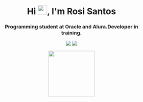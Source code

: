 <h1 align="center">Hi <img src="https://raw.githubusercontent.com/kaueMarques/kaueMarques/master/hi.gif" height="30px">, I'm Rosi Santos</h1>
<h3 align="center">Programming student at Oracle and Alura.Developer in training.</h3>

<p align="center">
  <a href="https://www.facebook.com/profile.php?id=100084428374050" alt="Facebook" target="_blank">
  <img src="https://img.shields.io/badge/-Facebook-3b5998?style=for-the-badge&labelColor=3b5998&logo=facebook&logoColor=white&link=https://www.facebook.com/profile.php?id=100084428374050"></a>
 
 <a href="https://www.linkedin.com/in/rosi-santos-frontend/" alt="Linkedin" target="_blank">
  <img src="https://img.shields.io/badge/-Linkedin-0e76a8?style=for-the-badge&logo=Linkedin&logoColor=white&link=https://www.linkedin.com/in/rosi-santos-frontend"></a>
 <p align="center">
   
</p>

<p align="center">
<!--   <img src="https://media.giphy.com/media/glMoz8ZxErDQYMtihy/giphy.gif" width="300px"></img> -->
  <img src="https://media.giphy.com/media/glMoz8ZxErDQYMtihy/giphy.gif" width="150px"></img>
</p>




<!---
rosiSantos/rosiSantos is a ✨ special ✨ repository because its `README.md` (this file) appears on your GitHub profile.
You can click the Preview link to take a look at your changes.
--->

